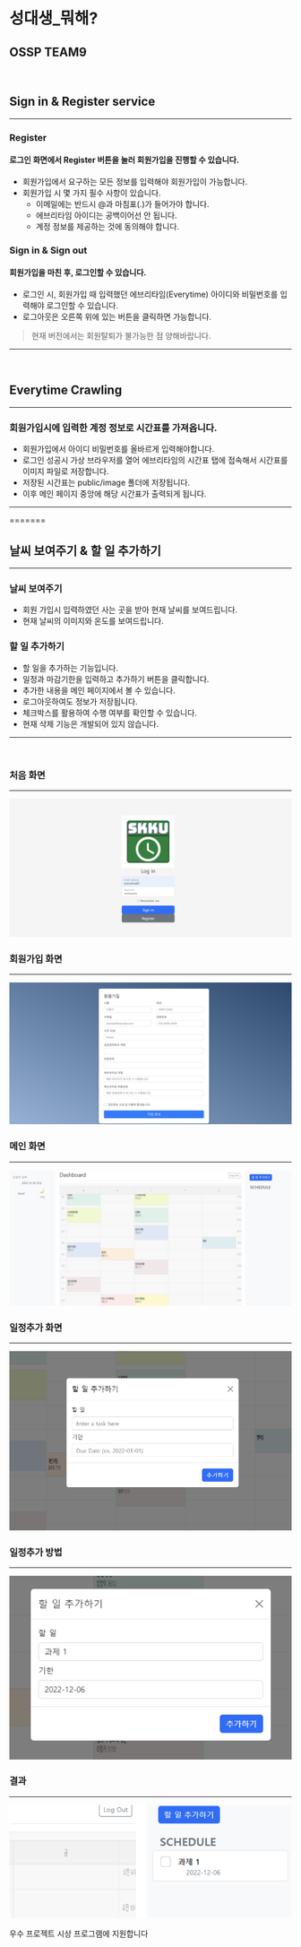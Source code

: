 # 성대생_뭐해?

## OSSP TEAM9
<!--- &nbsp;는 빈 줄을 만들기 위한 것입니다.-->
&nbsp;

## Sign in & Register service
-----------------------------
### **Register**
#### 로그인 화면에서 Register 버튼을 눌러 회원가입을 진행할 수 있습니다.
- 회원가입에서 요구하는 모든 정보를 입력해야 회원가입이 가능합니다.
- 회원가입 시 몇 가지 필수 사항이 있습니다.
    - 이메일에는 반드시 @과 마침표(.)가 들어가야 합니다.
    - 에브리타임 아이디는 공백이어선 안 됩니다.
    - 계정 정보를 제공하는 것에 동의해야 합니다.
### **Sign in & Sign out**
#### 회원가입을 마친 후, 로그인할 수 있습니다.
- 로그인 시, 회원가입 때 입력했던 에브리타임(Everytime) 아이디와 비밀번호를 입력해야 로그인할 수 있습니다.
- 로그아웃은 오른쪽 위에 있는 버튼을 클릭하면 가능합니다.
> 현재 버전에서는 회원탈퇴가 불가능한 점 양해바랍니다.
-----------------------------
&nbsp;
&nbsp;
## **Everytime Crawling**
-----------------------------
### 회원가입시에 입력한 계정 정보로 시간표를 가져옵니다.
- 회원가입에서 아이디 비밀번호를 올바르게 입력해야합니다.
- 로그인 성공시 가상 브라우저를 열어 에브리타임의 시간표 탭에 접속해서 시간표를 이미지 파일로 저장합니다.
- 저장된 시간표는 public/image 폴더에 저장됩니다.
- 이후 메인 페이지 중앙에 해당 시간표가 출력되게 됩니다.
-----------------------------
=======

## 날씨 보여주기 & 할 일 추가하기
-----------------------------
### **날씨 보여주기**
- 회원 가입시 입력하였던 사는 곳을 받아 현재 날씨를 보여드립니다.
- 현재 날씨의 이미지와 온도를 보여드립니다.

### **할 일 추가하기**
- 할 일을 추가하는 기능입니다.
- 일정과 마감기한을 입력하고 추가하기 버튼을 클릭합니다.
- 추가한 내용을 메인 페이지에서 볼 수 있습니다.
- 로그아웃하여도 정보가 저장됩니다.
- 체크박스를 활용하여 수행 여부를 확인할 수 있습니다.
- 현재 삭제 기능은 개발되어 있지 않습니다.
-----------------------------
&nbsp;

### 처음 화면

-----------------------------

![index](/public/image/indexPage.png)


### 회원가입 화면

-----------------------------

![index](/public/image/registerPage.png)


### 메인 화면

-----------------------------

![index](/public/image/mainPage.png)

### 일정추가 화면

-----------------------------

![index](/public/image/addTask.png)


### 일정추가 방법

-----------------------------
![index](/public/image/howToaddTask.png)

### 결과

-----------------------------
![index](/public/image/addedtask.png)





우수 프로젝트 시상 프로그램에 지원합니다

